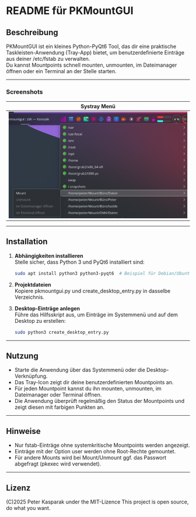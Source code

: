 
# README für PKMountGUI

## Beschreibung

PKMountGUI ist ein kleines Python-PyQt6 Tool, das dir eine praktische Taskleisten-Anwendung (Tray-App) bietet, um benutzerdefinierte Einträge aus deiner /etc/fstab zu verwalten.  
Du kannst Mountpoints schnell mounten, unmounten, im Dateimanager öffnen oder ein Terminal an der Stelle starten.

---

### Screenshots

| Systray Menü                     |
|--------------------------------|
| ![Main Window](./screenshots/pkmountgui.png) |

---

## Installation

1. **Abhängigkeiten installieren**  
   Stelle sicher, dass Python 3 und PyQt6 installiert sind:

   ```bash
   sudo apt install python3 python3-pyqt6  # Beispiel für Debian/Ubuntu
   ```

2. **Projektdateien**  
   Kopiere pkmountgui.py und create_desktop_entry.py in dasselbe Verzeichnis.

3. **Desktop-Einträge anlegen**  
   Führe das Hilfsskript aus, um Einträge im Systemmenü und auf dem Desktop zu erstellen:

   ```bash
   sudo python3 create_desktop_entry.py
   ```

---

## Nutzung

- Starte die Anwendung über das Systemmenü oder die Desktop-Verknüpfung.
- Das Tray-Icon zeigt dir deine benutzerdefinierten Mountpoints an.
- Für jeden Mountpoint kannst du ihn mounten, unmounten, im Dateimanager oder Terminal öffnen.
- Die Anwendung überprüft regelmäßig den Status der Mountpoints und zeigt diesen mit farbigen Punkten an.

---

## Hinweise

- Nur fstab-Einträge ohne systemkritische Mountpoints werden angezeigt.
- Einträge mit der Option user werden ohne Root-Rechte gemountet.
- Für andere Mounts wird bei Mount/Unmount ggf. das Passwort abgefragt (pkexec wird verwendet).

---

## Lizenz

(C)2025 Peter Kasparak under the MIT-Lizence
This project is open source, do what you want.
